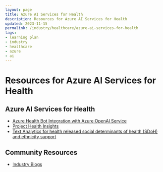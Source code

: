 ```yaml
---
layout: page
title: Azure AI Services for Health
description: Resources for Azure AI Services for Health
updated: 2023-11-15
permalink: /industry/healthcare/azure-ai-services-for-health
tags:
- learning plan
- industry
- healthcare
- azure
- ai
---
```


# Resources for Azure AI Services for Health

## Azure AI Services for Health

* [Azure Health Bot Integration with Azure OpenAI Service](https://techcommunity.microsoft.com/t5/healthcare-and-life-sciences/extending-azure-health-bot-with-azure-openai-service/ba-p/3792560)
* [Project Health Insights](https://learn.microsoft.com/en-us/azure/azure-health-insights/overview)
* [Text Analytics for health released social determinants of health (SDoH) and ethnicity support](https://learn.microsoft.com/en-us/legal/cognitive-services/language-service/transparency-note-health)


## Community Resources

* [Industry Blogs](https://cloudblogs.microsoft.com/industry-blog/)